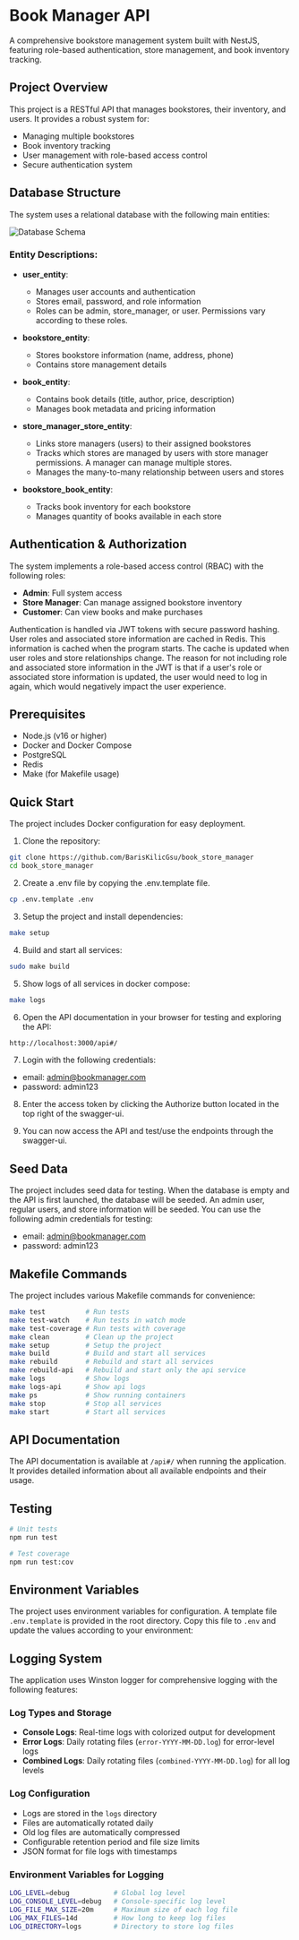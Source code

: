 # Book Manager API

A comprehensive bookstore management system built with NestJS, featuring role-based authentication, store management, and book inventory tracking.

## Project Overview

This project is a RESTful API that manages bookstores, their inventory, and users. It provides a robust system for:
- Managing multiple bookstores
- Book inventory tracking
- User management with role-based access control
- Secure authentication system

## Database Structure

The system uses a relational database with the following main entities:

![Database Schema](db_diagram.png)

### Entity Descriptions:

- **user_entity**: 
  - Manages user accounts and authentication
  - Stores email, password, and role information
  - Roles can be admin, store_manager, or user. Permissions vary according to these roles.

- **bookstore_entity**: 
  - Stores bookstore information (name, address, phone)
  - Contains store management details

- **book_entity**: 
  - Contains book details (title, author, price, description)
  - Manages book metadata and pricing information

- **store_manager_store_entity**: 
  - Links store managers (users) to their assigned bookstores
  - Tracks which stores are managed by users with store manager permissions. A manager can manage multiple stores.
  - Manages the many-to-many relationship between users and stores

- **bookstore_book_entity**: 
  - Tracks book inventory for each bookstore
  - Manages quantity of books available in each store

## Authentication & Authorization

The system implements a role-based access control (RBAC) with the following roles:
- **Admin**: Full system access
- **Store Manager**: Can manage assigned bookstore inventory
- **Customer**: Can view books and make purchases

Authentication is handled via JWT tokens with secure password hashing. User roles and associated store information are cached in Redis.
This information is cached when the program starts. The cache is updated when user roles and store relationships change. The reason for not including
role and associated store information in the JWT is that if a user's role or associated store information is updated, the user would need to log in again,
which would negatively impact the user experience.

## Prerequisites

- Node.js (v16 or higher)
- Docker and Docker Compose
- PostgreSQL
- Redis
- Make (for Makefile usage)

## Quick Start

The project includes Docker configuration for easy deployment. 

1. Clone the repository:
```bash
git clone https://github.com/BarisKilicGsu/book_store_manager
cd book_store_manager
```

2. Create a .env file by copying the .env.template file.
```bash
cp .env.template .env
```

3. Setup the project and install dependencies:
```bash
make setup
```

4. Build and start all services:
```bash
sudo make build
```

5. Show logs of all services in docker compose:
```bash
make logs
```

6. Open the API documentation in your browser for testing and exploring the API:
```bash
http://localhost:3000/api#/
```
7. Login with the following credentials:
- email: admin@bookmanager.com
- password: admin123

8. Enter the access token by clicking the Authorize button located in the top right of the swagger-ui.

9. You can now access the API and test/use the endpoints through the swagger-ui.

## Seed Data

The project includes seed data for testing. When the database is empty and the API is first launched, the database will be seeded. An admin user, regular users, and store information will be seeded. You can use the following admin credentials for testing:

- email: admin@bookmanager.com
- password: admin123

## Makefile Commands

The project includes various Makefile commands for convenience:

```bash
make test          # Run tests
make test-watch    # Run tests in watch mode
make test-coverage # Run tests with coverage
make clean         # Clean up the project
make setup         # Setup the project
make build         # Build and start all services
make rebuild       # Rebuild and start all services
make rebuild-api   # Rebuild and start only the api service
make logs          # Show logs
make logs-api      # Show api logs
make ps            # Show running containers
make stop          # Stop all services
make start         # Start all services
```

## API Documentation

The API documentation is available at `/api#/` when running the application. It provides detailed information about all available endpoints and their usage.

## Testing

```bash
# Unit tests
npm run test

# Test coverage
npm run test:cov
```

## Environment Variables

The project uses environment variables for configuration. A template file `.env.template` is provided in the root directory. Copy this file to `.env` and update the values according to your environment:


## Logging System

The application uses Winston logger for comprehensive logging with the following features:

### Log Types and Storage
- **Console Logs**: Real-time logs with colorized output for development
- **Error Logs**: Daily rotating files (`error-YYYY-MM-DD.log`) for error-level logs
- **Combined Logs**: Daily rotating files (`combined-YYYY-MM-DD.log`) for all log levels

### Log Configuration
- Logs are stored in the `logs` directory
- Files are automatically rotated daily
- Old log files are automatically compressed
- Configurable retention period and file size limits
- JSON format for file logs with timestamps

### Environment Variables for Logging
```bash
LOG_LEVEL=debug           # Global log level
LOG_CONSOLE_LEVEL=debug   # Console-specific log level
LOG_FILE_MAX_SIZE=20m     # Maximum size of each log file
LOG_MAX_FILES=14d         # How long to keep log files
LOG_DIRECTORY=logs        # Directory to store log files
```